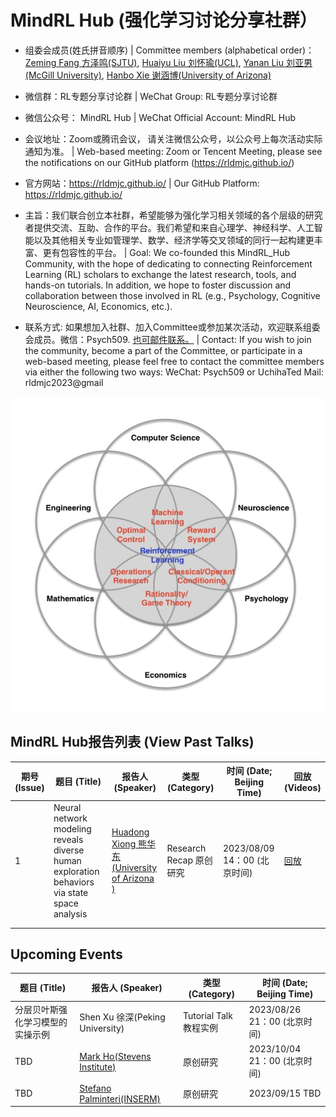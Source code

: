 # MindRL Hub (强化学习讨论分享社群）

* 组委会成员(姓氏拼音顺序)
  | Committee members (alphabetical order)： 
[Zeming Fang 方泽鸣(SJTU)](https://github.com/fangzefunny), 
[Huaiyu Liu 刘怀瑜(UCL)](https://iris.ucl.ac.uk/iris/browse/profile?upi=YLIUW71), 
[Yanan Liu 刘亚男(McGill University)](https://github.com/lynn0503),  [Hanbo Xie 谢涵博(University of Arizona)](https://github.com/xhb120633)

* 微信群：RL专题分享讨论群 
  | WeChat Group: RL专题分享讨论群

* 微信公众号： MindRL Hub 
  | WeChat Official Account: MindRL Hub

* 会议地址：Zoom或腾讯会议， 请关注微信公众号，以公众号上每次活动实际通知为准。 
  | Web-based meeting: Zoom or Tencent Meeting, please see the notifications on our GitHub platform (https://rldmjc.github.io/)

* 官方网站：https://rldmjc.github.io/ 
  | Our GitHub Platform: https://rldmjc.github.io/

* 主旨：我们联合创立本社群，希望能够为强化学习相关领域的各个层级的研究者提供交流、互助、合作的平台。我们希望和来自心理学、神经科学、人工智能以及其他相关专业如管理学、数学、经济学等交叉领域的同行一起构建更丰富、更有包容性的平台。
  | Goal: We co-founded this MindRL_Hub Community, with the hope of dedicating to connecting Reinforcement Learning (RL) scholars to exchange the latest research, tools, and hands-on tutorials. 
  In addition, we hope to foster discussion and collaboration between those involved in RL (e.g., Psychology, Cognitive Neuroscience, AI, Economics, etc.). 

* 联系方式: 如果想加入社群、加入Committee或参加某次活动，欢迎联系组委会成员。微信：Psych509. [也可邮件联系。](mailto:rldmjc2023@gmail.com)
  | Contact: If you wish to join the community, become a part of the Committee, or participate in a web-based meeting, please feel free to contact the committee members via either the following two ways:
  WeChat: Psych509 or UchihaTed
  Mail: rldmjc2023@gmail

![MindRL Hub](https://github.com/RLDMJC/Journal_Club/blob/main/RL_pic.jpg)


## MindRL Hub报告列表 (View Past Talks)

| 期号(Issue) | 题目 (Title)                                                                                                               |报告人 (Speaker)         | 类型 (Category)     | 时间 (Date; Beijing Time)      |回放 (Videos)      
|----------|---------------------------------------------------------------------------------------------------------------------|------------------|----------|------------|----------|
| 1        | Neural network modeling reveals diverse human exploration behaviors via state space analysis                        | [Huadong Xiong 熊华东 (University of Arizona )](https://sakimarquis.github.io/)  |    Research Recap 原创研究      |     2023/08/09 14：00 (北京时间)      |   [回放](https://www.bilibili.com/video/BV1au4y1R7kh/?spm_id_from=333.999.0.0&vd_source=e9626f9767e6e22ece9d765f34ba01c5)       |
|         |                            |        |          |            |          |
|         |                            |        |          |            |          |



## Upcoming Events

| 题目 (Title)                                                                                                                |报告人 (Speaker)            | 类型 (Category)     | 时间 (Date; Beijing Time)      
|---------------------------------------------------------------------------------------------------------------------|------------------|----------|------------|
| 分层贝叶斯强化学习模型的实操示例                                                                                     | Shen Xu 徐深(Peking University) |    Tutorial Talk 教程实例 |     2023/08/26 21：00 (北京时间)      |
| TBD                                                                                                                  | [Mark Ho(Stevens Institute)](https://codec-lab.github.io/)  |    原创研究      |     2023/10/04 21：00 (北京时间)      |
| TBD                                                           |     [Stefano Palminteri(INSERM)](https://sites.google.com/site/stefanopalminteri/home)   | 原创研究   | 2023/09/15 TBD|

